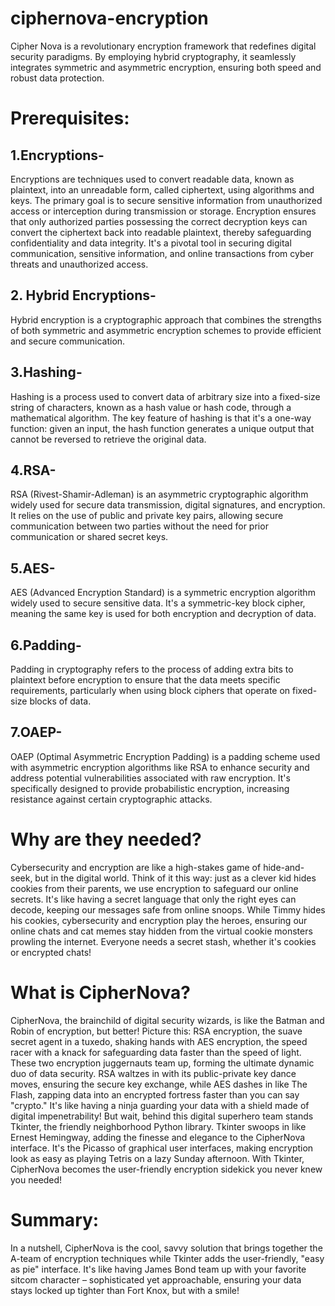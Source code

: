 # ciphernova-encryption
Cipher Nova is a revolutionary encryption framework that redefines digital security paradigms. By employing hybrid cryptography, it seamlessly integrates symmetric and asymmetric encryption, ensuring both speed and robust data protection.
# Prerequisites:
## 1.Encryptions-
Encryptions are techniques used to convert readable data, known as plaintext, into an unreadable form, called ciphertext, using algorithms and keys. The primary goal is to secure sensitive information from unauthorized access or interception during transmission or storage. Encryption ensures that only authorized parties possessing the correct decryption keys can convert the ciphertext back into readable plaintext, thereby safeguarding confidentiality and data integrity. It's a pivotal tool in securing digital communication, sensitive information, and online transactions from cyber threats and unauthorized access.
## 2. Hybrid Encryptions-
Hybrid encryption is a cryptographic approach that combines the strengths of both symmetric and asymmetric encryption schemes to provide efficient and secure communication.
## 3.Hashing-
Hashing is a process used to convert data of arbitrary size into a fixed-size string of characters, known as a hash value or hash code, through a mathematical algorithm. The key feature of hashing is that it's a one-way function: given an input, the hash function generates a unique output that cannot be reversed to retrieve the original data.
## 4.RSA-
RSA (Rivest-Shamir-Adleman) is an asymmetric cryptographic algorithm widely used for secure data transmission, digital signatures, and encryption. It relies on the use of public and private key pairs, allowing secure communication between two parties without the need for prior communication or shared secret keys.
## 5.AES-
AES (Advanced Encryption Standard) is a symmetric encryption algorithm widely used to secure sensitive data. It's a symmetric-key block cipher, meaning the same key is used for both encryption and decryption of data. 
## 6.Padding-
Padding in cryptography refers to the process of adding extra bits to plaintext before encryption to ensure that the data meets specific requirements, particularly when using block ciphers that operate on fixed-size blocks of data.
## 7.OAEP-
OAEP (Optimal Asymmetric Encryption Padding) is a padding scheme used with asymmetric encryption algorithms like RSA to enhance security and address potential vulnerabilities associated with raw encryption. It's specifically designed to provide probabilistic encryption, increasing resistance against certain cryptographic attacks.
# Why are they needed?
Cybersecurity and encryption are like a high-stakes game of hide-and-seek, but in the digital world. Think of it this way: just as a clever kid hides cookies from their parents, we use encryption to safeguard our online secrets. It's like having a secret language that only the right eyes can decode, keeping our messages safe from online snoops. While Timmy hides his cookies, cybersecurity and encryption play the heroes, ensuring our online chats and cat memes stay hidden from the virtual cookie monsters prowling the internet. Everyone needs a secret stash, whether it's cookies or encrypted chats!
# What is CipherNova?
CipherNova, the brainchild of digital security wizards, is like the Batman and Robin of encryption, but better! Picture this: RSA encryption, the suave secret agent in a tuxedo, shaking hands with AES encryption, the speed racer with a knack for safeguarding data faster than the speed of light. These two encryption juggernauts team up, forming the ultimate dynamic duo of data security. RSA waltzes in with its public-private key dance moves, ensuring the secure key exchange, while AES dashes in like The Flash, zapping data into an encrypted fortress faster than you can say "crypto." It's like having a ninja guarding your data with a shield made of digital impenetrability!
But wait, behind this digital superhero team stands Tkinter, the friendly neighborhood Python library. Tkinter swoops in like Ernest Hemingway, adding the finesse and elegance to the CipherNova interface. It's the Picasso of graphical user interfaces, making encryption look as easy as playing Tetris on a lazy Sunday afternoon. With Tkinter, CipherNova becomes the user-friendly encryption sidekick you never knew you needed!
# Summary:
In a nutshell, CipherNova is the cool, savvy solution that brings together the A-team of encryption techniques while Tkinter adds the user-friendly, "easy as pie" interface. It's like having James Bond team up with your favorite sitcom character – sophisticated yet approachable, ensuring your data stays locked up tighter than Fort Knox, but with a smile!
